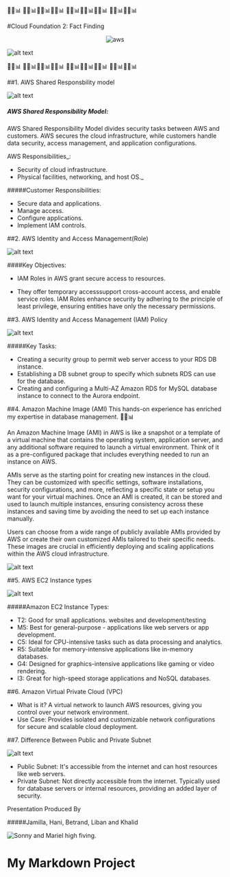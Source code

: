 🚀🔑📊 🚀🔑📊🚀🔑📊🚀🔑📊 🚀🔑📊🚀🔑📊🚀🔑📊 🚀🔑📊🚀🔑📊

#Cloud Foundation 2:  Fact Finding 

<div style="text-align:center">
  <img src="https://www.ezyvet.com/wp-content/uploads/2015/09/AmazonAWS.png" alt="aws">
</div>


![alt text](https://www.usatoday.com/gcdn/-mm-/f4c4c3d8d99ab9a0fd37e8d3d494112eb6c0c801/c=0-0-580-326/local/-/media/2016/10/24/USATODAY/usatsports/amzn-aws-banner_large.png)


🚀🔑📊 🚀🔑📊🚀🔑📊🚀🔑📊 🚀🔑📊🚀🔑📊🚀🔑📊 🚀🔑📊🚀🔑📊



##1.  AWS Shared Responsbility model


![alt text](https://d2908q01vomqb2.cloudfront.net/c5b76da3e608d34edb07244cd9b875ee86906328/2020/12/28/General-Shared-Responsibility-Model-on-AWS.jpg) 


##### AWS Shared Responsibility Model:


AWS Shared Responsibility Model divides security tasks between AWS and customers. AWS secures the cloud infrastructure, while customers handle data security, access management, and application configurations.

AWS Responsibilities_:

- Security of cloud infrastructure.
- Physical facilities, networking, and host OS._

#####Customer Responsibilities:

- Secure data and applications.
- Manage access.
- Configure applications.
- Implement IAM controls.


 

##2. AWS Identity and Access Management(Role)


![alt text](https://d1.awsstatic.com/howitworks_IAM_110321.8b2290727bb2022d54416e099c87ad9dc64be5d5.jpg) 

####Key Objectives:

- IAM Roles in AWS grant secure access to resources.

- They offer temporary accesssupport cross-account access, and enable service roles. IAM Roles enhance security by adhering to the principle of least privilege, ensuring entities have only the necessary permissions.

##3. AWS Identity and Access Management (IAM) Policy


![alt text](https://d2908q01vomqb2.cloudfront.net/da4b9237bacccdf19c0760cab7aec4a8359010b0/2019/10/10/illustrations-2.png) 

#####Key Tasks:

- Creating a security group to permit web server access to your RDS DB instance.
- Establishing a DB subnet group to specify which subnets RDS can use for the database.
- Creating and configuring a Multi-AZ Amazon RDS for MySQL database instance to connect to the Aurora endpoint.

##4. Amazon Machine Image (AMI)
This hands-on experience has enriched my expertise in database management. 🚀🔑📊

An Amazon Machine Image (AMI) in AWS is like a snapshot or a template of a virtual machine that contains the operating system, application server, and any additional software required to launch a virtual environment. Think of it as a pre-configured package that includes everything needed to run an instance on AWS.
 
AMIs serve as the starting point for creating new instances in the cloud. They can be customized with specific settings, software installations, security configurations, and more, reflecting a specific state or setup you want for your virtual machines. Once an AMI is created, it can be stored and used to launch multiple instances, ensuring consistency across these instances and saving time by avoiding the need to set up each instance manually.
 
Users can choose from a wide range of publicly available AMIs provided by AWS or create their own customized AMIs tailored to their specific needs. These images are crucial in efficiently deploying and scaling applications within the AWS cloud infrastructure.

![alt text](https://d2908q01vomqb2.cloudfront.net/fc074d501302eb2b93e2554793fcaf50b3bf7291/2021/10/06/Figure1-ML-Lifecycle-1024x684.png) 



##5. AWS EC2 Instance types

![alt text](https://miro.medium.com/v2/resize:fit:1100/format:webp/1*0jBAE4AnvZf9xWzA4PaN5A.png) 

#####Amazon EC2 Instance Types:


- T2: Good for small applications. websites and development/testing
- M5: Best for general-purpose - applications like web servers or app development.
- C5: Ideal for CPU-intensive tasks such as data processing and analytics.
- R5: Suitable for memory-intensive applications like in-memory databases.
- G4: Designed for graphics-intensive applications like gaming or video rendering.
- I3: Great for high-speed storage applications and NoSQL databases.



##6. Amazon Virtual Private Cloud (VPC)

- What is it? A virtual network to launch AWS resources, giving you control over your network environment.
- Use Case: Provides isolated and customizable network configurations for secure and scalable cloud deployment.


##7. Difference Between Public and Private Subnet

![alt text](https://miro.medium.com/v2/resize:fit:1100/format:webp/1*IjwTyOsITcjNNy0qRgwMAQ.jpeg)

- Public Subnet: It's accessible from the internet and can host resources like web servers.
-  Private Subnet: Not directly accessible from the internet. Typically used for database servers or internal resources, providing an added layer of security.






Presentation Produced By

#####Jamilla, Hani, Betrand, Liban and Khalid




![Sonny and Mariel high fiving.](https://content.codecademy.com/courses/learn-cpp/community-challenge/highfive.gif 'High Five')






# My Markdown Project







